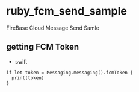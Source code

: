 # ruby_fcm_send_sample
FireBase Cloud Message Send Samle

## getting FCM Token
- swift

```
if let token = Messaging.messaging().fcmToken {
  print(token)
}
```
